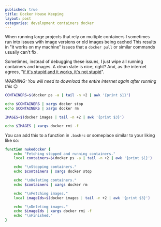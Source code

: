 ```yaml
---
published: true
title: Docker House Keeping
layout: post
categories: development containers docker
---
```


When running large projects that rely on multiple containers I sometimes run into issues with image versions or old images being cached This results in "it works on my machine" issues that a `docker pull` or similar commands usually can't fix.

Sometimes, instead of debugging these issues, I just wipe all running containers and images. A clean slate is nice, right? And, as the internet agrees, "[if it's stupid and it works, it's not stupid](https://knowyourmeme.com/forums/meme-research/topics/34703-if-it-looks-stupid-but-works-it-aint-stupid)".

*WARNING: You will need to download the entire internet again after running this* 😉

```bash
CONTAINERS=$(docker ps -a | tail -n +2 | awk '{print $1}')

echo $CONTAINERS | xargs docker stop
echo $CONTAINERS | xargs docker rm

IMAGES=$(docker images | tail -n +2 | awk '{print $3}')

echo $IMAGES | xargs docker rmi -f
```

You can add this to a function in `.bashrc` or someplace similar to your liking like so:

```bash
function nukedocker {
    echo "Fetching stopped and running containers."
    local containers=$(docker ps -a | tail -n +2 | awk '{print $1}')

    echo "\nStopping containers."
    echo $containers | xargs docker stop

    echo "\nDeleting containers."
    echo $containers | xargs docker rm

    echo "\nFetching images."
    local imageIds=$(docker images | tail -n +2 | awk '{print $3}')

    echo "\nDeleting images."
    echo $imageIds | xargs docker rmi -f
    echo "\nFinished."
}
```
